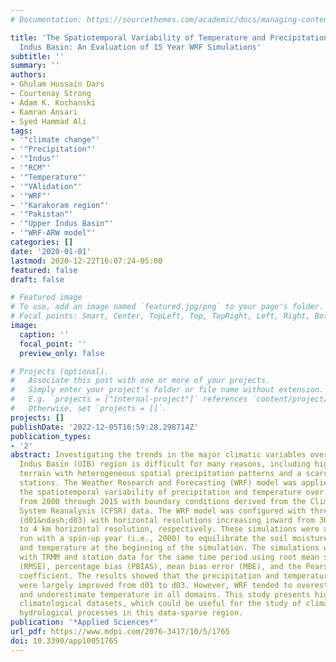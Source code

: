 ```yaml
---
# Documentation: https://sourcethemes.com/academic/docs/managing-content/

title: 'The Spatiotemporal Variability of Temperature and Precipitation Over the Upper
  Indus Basin: An Evaluation of 15 Year WRF Simulations'
subtitle: ''
summary: ''
authors:
- Ghulam Hussain Dars
- Courtenay Strong
- Adam K. Kochanski
- Kamran Ansari
- Syed Hammad Ali
tags:
- '"climate change"'
- '"Precipitation"'
- '"Indus"'
- '"RCM"'
- '"Temperature"'
- '"VAlidation"'
- '"WRF"'
- '"Karakoram region"'
- '"Pakistan"'
- '"Upper Indus Basin"'
- '"WRF-ARW model"'
categories: []
date: '2020-01-01'
lastmod: 2020-12-22T16:07:24-05:00
featured: false
draft: false

# Featured image
# To use, add an image named `featured.jpg/png` to your page's folder.
# Focal points: Smart, Center, TopLeft, Top, TopRight, Left, Right, BottomLeft, Bottom, BottomRight.
image:
  caption: ''
  focal_point: ''
  preview_only: false

# Projects (optional).
#   Associate this post with one or more of your projects.
#   Simply enter your project's folder or file name without extension.
#   E.g. `projects = ["internal-project"]` references `content/project/deep-learning/index.md`.
#   Otherwise, set `projects = []`.
projects: []
publishDate: '2022-12-05T16:59:28.298714Z'
publication_types:
- '2'
abstract: Investigating the trends in the major climatic variables over the Upper
  Indus Basin (UIB) region is difficult for many reasons, including highly complex
  terrain with heterogeneous spatial precipitation patterns and a scarcity of gauge
  stations. The Weather Research and Forecasting (WRF) model was applied to simulate
  the spatiotemporal variability of precipitation and temperature over the Indus Basin
  from 2000 through 2015 with boundary conditions derived from the Climate Forecast
  System Reanalysis (CFSR) data. The WRF model was configured with three nested domains
  (d01&ndash;d03) with horizontal resolutions increasing inward from 36 km to 12 km
  to 4 km horizontal resolution, respectively. These simulations were a continuous
  run with a spin-up year (i.e., 2000) to equilibrate the soil moisture, snow cover,
  and temperature at the beginning of the simulation. The simulations were then compared
  with TRMM and station data for the same time period using root mean squared error
  (RMSE), percentage bias (PBIAS), mean bias error (MBE), and the Pearson correlation
  coefficient. The results showed that the precipitation and temperature simulations
  were largely improved from d01 to d03. However, WRF tended to overestimate precipitation
  and underestimate temperature in all domains. This study presents high-resolution
  climatological datasets, which could be useful for the study of climate change and
  hydrological processes in this data-sparse region.
publication: '*Applied Sciences*'
url_pdf: https://www.mdpi.com/2076-3417/10/5/1765
doi: 10.3390/app10051765
---
```

